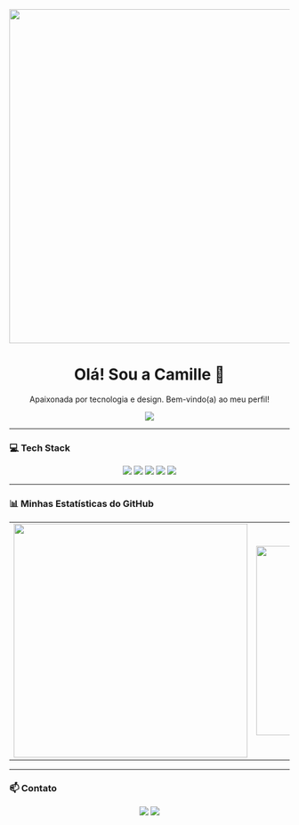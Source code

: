 <div align="center">
  
  <img src="URL_DO_SEU_BANNER_AQUI" width="600px">
  
  <h1>Olá! Sou a Camille 👋</h1>
  <p>Apaixonada por tecnologia e design. Bem-vindo(a) ao meu perfil!</p>

  <img src="https://gpvc.arturio.dev/CamillejSOn">
  
</div>

---

### 💻 Tech Stack

<p align="center">
  <img src="https://img.shields.io/badge/HTML5-E34F26?style=flat-square&logo=html5&logoColor=white" />
  <img src="https://img.shields.io/badge/CSS3-1572B6?style=flat-square&logo=css3&logoColor=white" />
  <img src="https://img.shields.io/badge/C-A8B9CC?style=flat-square&logo=c&logoColor=white" />
  <img src="https://img.shields.io/badge/Java-007396?style=flat-square&logo=openjdk&logoColor=white" />
  <img src="https://img.shields.io/badge/PHP-777BB4?style=flat-square&logo=php&logoColor=white" />
</p>

---

### 📊 Minhas Estatísticas do GitHub

<div align="center">
  <table>
    <tr>
      <td>
        <img width="420" src="https://github-readme-stats.vercel.app/api?username=CamillejSOn&show_icons=true&theme=tokyonight" />
      </td>
      <td>
        <img width="340" src="https://github-readme-stats.vercel.app/api/top-langs/?username=CamillejSOn&layout=compact&theme=tokyonight" />
      </td>
    </tr>
  </table>
</div>

---

### 📫 Contato

<p align="center">
  <a href="https://www.linkedin.com/in/camille-oliveira-2b3b052ab/"><img src="https://img.shields.io/badge/LinkedIn-0077B5?style=for-the-badge&logo=linkedin&logoColor=white"></a>
  <a href="mailto:cmille2004@gmail.com"><img src="https://img.shields.io/badge/Gmail-D14836?style=for-the-badge&logo=gmail&logoColor=white"></a>
</p>
